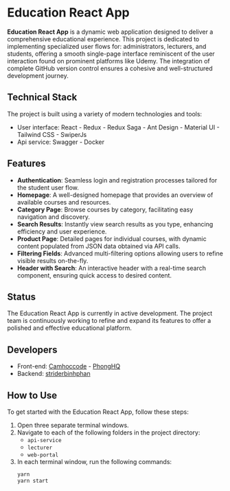 # Education React App

**Education React App** is a dynamic web application designed to deliver a comprehensive educational experience. This project is dedicated to implementing specialized user flows for: administrators, lecturers, and students, offering a smooth single-page interface reminiscent of the user interaction found on prominent platforms like Udemy. The integration of complete GitHub version control ensures a cohesive and well-structured development journey.

## Technical Stack

The project is built using a variety of modern technologies and tools:

- User interface: React - Redux - Redux Saga - Ant Design - Material UI - Tailwind CSS - SwiperJs
- Api service: Swagger - Docker

## Features

- **Authentication**: Seamless login and registration processes tailored for the student user flow.
- **Homepage**: A well-designed homepage that provides an overview of available courses and resources.
- **Category Page**: Browse courses by category, facilitating easy navigation and discovery.
- **Search Results**: Instantly view search results as you type, enhancing efficiency and user experience.
- **Product Page**: Detailed pages for individual courses, with dynamic content populated from JSON data obtained via API calls.
- **Filtering Fields**: Advanced multi-filtering options allowing users to refine visible results on-the-fly.
- **Header with Search**: An interactive header with a real-time search component, ensuring quick access to desired content.

## Status

The Education React App is currently in active development. The project team is continuously working to refine and expand its features to offer a polished and effective educational platform.

## Developers

- Front-end: [Camhoccode](https://github.com/camhoccode) - [PhongHQ](https://github.com/Phong670)
- Backend: [striderbinhphan](https://github.com/striderbinhphan)

## How to Use

To get started with the Education React App, follow these steps:

1. Open three separate terminal windows.
2. Navigate to each of the following folders in the project directory:
   - `api-service`
   - `lecturer`
   - `web-portal`
3. In each terminal window, run the following commands:
   ```bash
   yarn
   yarn start
   ```
